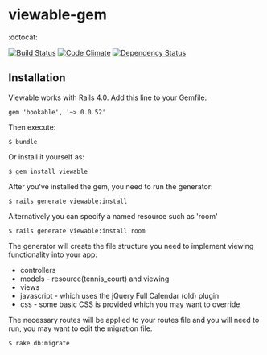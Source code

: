# viewable-gem

:octocat:

[![Build Status](https://travis-ci.org/crmis/viewable.svg?branch=master)](https://travis-ci.org/crmis/viewable)
[![Code Climate](https://codeclimate.com/github/crmis/viewable-gem/badges/gpa.svg)](https://codeclimate.com/github/crmis/viewable-gem)
[![Dependency Status](https://gemnasium.com/crmis/viewable-gem.svg)](https://gemnasium.com/crmis/viewable-gem)

## Installation

Viewable works with Rails 4.0. Add this line to your Gemfile:

    gem 'bookable', '~> 0.0.52'

Then execute:

    $ bundle

Or install it yourself as:

    $ gem install viewable

After you've installed the gem, you need to run the generator:

    $ rails generate viewable:install

Alternatively you can specify a named resource such as 'room'

    $ rails generate viewable:install room

The generator will create the file structure you need to implement viewing functionality into your app:
<ul>
  <li>controllers</li>
  <li>models - resource(tennis_court) and viewing</li>
  <li>views</li>
  <li>javascript - which uses the jQuery Full Calendar (old) plugin</li>
  <li>css - some basic CSS is provided which you may want to override</li>
</ul>
The necessary routes will be applied to your routes file and you will need to run, you may want to edit the migration file.

    $ rake db:migrate
